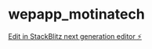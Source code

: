 # wepapp_motinatech

[Edit in StackBlitz next generation editor ⚡️](https://stackblitz.com/~/github.com/loudenmotina/wepapp_motinatech)